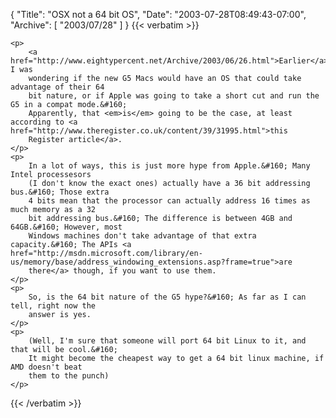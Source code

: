 {
  "Title": "OSX not a 64 bit OS",
  "Date": "2003-07-28T08:49:43-07:00",
  "Archive": [
    "2003/07/28"
  ]
}
{{< verbatim >}}

    <p>
        <a href="http://www.eightypercent.net/Archive/2003/06/26.html">Earlier</a>, I was
        wondering if the new G5 Macs would have an OS that could take advantage of their 64
        bit nature, or if Apple was going to take a short cut and run the G5 in a compat mode.&#160;
        Apparently, that <em>is</em> going to be the case, at least according to <a href="http://www.theregister.co.uk/content/39/31995.html">this
        Register article</a>.
    </p>
    <p>
        In a lot of ways, this is just more hype from Apple.&#160; Many Intel processesors
        (I don't know the exact ones) actually have a 36 bit addressing bus.&#160; Those extra
        4 bits mean that the processor can actually address 16 times as much memory as a 32
        bit addressing bus.&#160; The difference is between 4GB and 64GB.&#160; However, most
        Windows machines don't take advantage of that extra capacity.&#160; The APIs <a href="http://msdn.microsoft.com/library/en-us/memory/base/address_windowing_extensions.asp?frame=true">are
        there</a> though, if you want to use them.
    </p>
    <p>
        So, is the 64 bit nature of the G5 hype?&#160; As far as I can tell, right now the
        answer is yes.
    </p>
    <p>
        (Well, I'm sure that someone will port 64 bit Linux to it, and that will be cool.&#160;
        It might become the cheapest way to get a 64 bit linux machine, if AMD doesn't beat
        them to the punch)
    </p>

{{< /verbatim >}}

